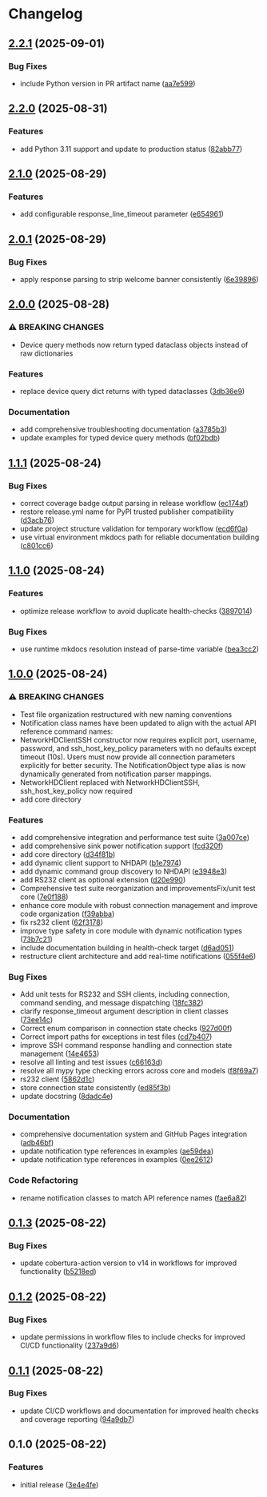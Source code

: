 # Changelog

## [2.2.1](https://github.com/Matt-Hadley/wyrestorm-networkhd-py/compare/v2.2.0...v2.2.1) (2025-09-01)


### Bug Fixes

* include Python version in PR artifact name ([aa7e599](https://github.com/Matt-Hadley/wyrestorm-networkhd-py/commit/aa7e599aefb6f5d4889f7c07fd0b125913a13c8e))

## [2.2.0](https://github.com/Matt-Hadley/wyrestorm-networkhd-py/compare/v2.1.0...v2.2.0) (2025-08-31)


### Features

* add Python 3.11 support and update to production status ([82abb77](https://github.com/Matt-Hadley/wyrestorm-networkhd-py/commit/82abb775e721d31a44512d6ed24896c863b6b613))

## [2.1.0](https://github.com/Matt-Hadley/wyrestorm-networkhd-py/compare/v2.0.1...v2.1.0) (2025-08-29)


### Features

* add configurable response_line_timeout parameter ([e654961](https://github.com/Matt-Hadley/wyrestorm-networkhd-py/commit/e65496150aca26472d82ecb8a55b06f8b412ed0e))

## [2.0.1](https://github.com/Matt-Hadley/wyrestorm-networkhd-py/compare/v2.0.0...v2.0.1) (2025-08-29)


### Bug Fixes

* apply response parsing to strip welcome banner consistently ([6e39896](https://github.com/Matt-Hadley/wyrestorm-networkhd-py/commit/6e39896827eb87083e0c58116c434ab31293bfcc))

## [2.0.0](https://github.com/Matt-Hadley/wyrestorm-networkhd-py/compare/v1.1.1...v2.0.0) (2025-08-28)


### ⚠ BREAKING CHANGES

* Device query methods now return typed dataclass objects instead of raw dictionaries

### Features

* replace device query dict returns with typed dataclasses ([3db36e9](https://github.com/Matt-Hadley/wyrestorm-networkhd-py/commit/3db36e986434304d2931a619bd5912a8d5a81ecd))


### Documentation

* add comprehensive troubleshooting documentation ([a3785b3](https://github.com/Matt-Hadley/wyrestorm-networkhd-py/commit/a3785b397e0e53ed4224a7e00bf581484e16a488))
* update examples for typed device query methods ([bf02bdb](https://github.com/Matt-Hadley/wyrestorm-networkhd-py/commit/bf02bdbca0c07a0dc5c6ded8fcc203c2934e482c))

## [1.1.1](https://github.com/Matt-Hadley/wyrestorm-networkhd-py/compare/v1.1.0...v1.1.1) (2025-08-24)


### Bug Fixes

* correct coverage badge output parsing in release workflow ([ec174af](https://github.com/Matt-Hadley/wyrestorm-networkhd-py/commit/ec174af075b86eebf307cb7d9601f5d7fe6175d2))
* restore release.yml name for PyPI trusted publisher compatibility ([d3acb76](https://github.com/Matt-Hadley/wyrestorm-networkhd-py/commit/d3acb76dbc805c3328aee696f31a18c1e50a33cc))
* update project structure validation for temporary workflow ([ecd6f0a](https://github.com/Matt-Hadley/wyrestorm-networkhd-py/commit/ecd6f0a6db85e25b72e82b8aa95f22b27ee0a696))
* use virtual environment mkdocs path for reliable documentation building ([c801cc6](https://github.com/Matt-Hadley/wyrestorm-networkhd-py/commit/c801cc6c27abb5c30525451cb76cbe4bcc9cd8fe))

## [1.1.0](https://github.com/Matt-Hadley/wyrestorm-networkhd-py/compare/v1.0.0...v1.1.0) (2025-08-24)


### Features

* optimize release workflow to avoid duplicate health-checks ([3897014](https://github.com/Matt-Hadley/wyrestorm-networkhd-py/commit/3897014843d28db16a56bf6fae40b38305746c0d))


### Bug Fixes

* use runtime mkdocs resolution instead of parse-time variable ([bea3cc2](https://github.com/Matt-Hadley/wyrestorm-networkhd-py/commit/bea3cc2f732f309c8d69cfc3dda7a70e9702bed3))

## [1.0.0](https://github.com/Matt-Hadley/wyrestorm-networkhd-py/compare/v0.1.3...v1.0.0) (2025-08-24)


### ⚠ BREAKING CHANGES

* Test file organization restructured with new naming conventions
* Notification class names have been updated to align with the actual API reference command names:
* NetworkHDClientSSH constructor now requires explicit port, username, password, and ssh_host_key_policy parameters with no defaults except timeout (10s). Users must now provide all connection parameters explicitly for better security. The NotificationObject type alias is now dynamically generated from notification parser mappings.
* NetworkHDClient replaced with NetworkHDClientSSH, ssh_host_key_policy now required
* add core directory

### Features

* add comprehensive integration and performance test suite ([3a007ce](https://github.com/Matt-Hadley/wyrestorm-networkhd-py/commit/3a007ce402295d6a94adf5c116021bab537b1473))
* add comprehensive sink power notification support ([fcd320f](https://github.com/Matt-Hadley/wyrestorm-networkhd-py/commit/fcd320f525e9476b67c987f3bb3b5f5f46354e07))
* add core directory ([d34f81b](https://github.com/Matt-Hadley/wyrestorm-networkhd-py/commit/d34f81b724970bb52e13af4fffc56b3b3ac18a21))
* add dynamic client support to NHDAPI ([b1e7974](https://github.com/Matt-Hadley/wyrestorm-networkhd-py/commit/b1e797411c36b22832cddfe3674ff85d9925d9a4))
* add dynamic command group discovery to NHDAPI ([e3948e3](https://github.com/Matt-Hadley/wyrestorm-networkhd-py/commit/e3948e3b006824485618465fc629b73dd3491242))
* add RS232 client as optional extension ([d20e990](https://github.com/Matt-Hadley/wyrestorm-networkhd-py/commit/d20e99080b032afa82d2c25fda4ecd409fd51170))
* Comprehensive test suite reorganization and improvementsFix/unit test core ([7e0f188](https://github.com/Matt-Hadley/wyrestorm-networkhd-py/commit/7e0f18887b232393441ff10c66bc3c1ab695f9e4))
* enhance core module with robust connection management and improve code organization ([f39abba](https://github.com/Matt-Hadley/wyrestorm-networkhd-py/commit/f39abbadfb7fbfb62be569d2359a8ce6a3b25f44))
* fix rs232 client ([62f3178](https://github.com/Matt-Hadley/wyrestorm-networkhd-py/commit/62f3178ccdd7a00f019939824386cf556d883684))
* improve type safety in core module with dynamic notification types ([73b7c21](https://github.com/Matt-Hadley/wyrestorm-networkhd-py/commit/73b7c21420f91cee1fb15e0c31fd36c4f74cab12))
* include documentation building in health-check target ([d6ad051](https://github.com/Matt-Hadley/wyrestorm-networkhd-py/commit/d6ad051c614e7cf70a902339b3ae7913e3a91811))
* restructure client architecture and add real-time notifications ([055f4e6](https://github.com/Matt-Hadley/wyrestorm-networkhd-py/commit/055f4e63246227d3d0bb238d11bed66dc9071208))


### Bug Fixes

* Add unit tests for RS232 and SSH clients, including connection, command sending, and message dispatching ([18fc382](https://github.com/Matt-Hadley/wyrestorm-networkhd-py/commit/18fc3823082f63d7f92d6d5f116dfdca0ee96152))
* clarify response_timeout argument description in client classes ([73ee14c](https://github.com/Matt-Hadley/wyrestorm-networkhd-py/commit/73ee14cc642c4818da96fdf6db72caaad3f2db66))
* Correct enum comparison in connection state checks ([927d00f](https://github.com/Matt-Hadley/wyrestorm-networkhd-py/commit/927d00fbe674a4883fc6d84039e154fbeaf7585d))
* Correct import paths for exceptions in test files ([cd7b407](https://github.com/Matt-Hadley/wyrestorm-networkhd-py/commit/cd7b407fea03b7dbf1b41b9e612117ddbfb71f7a))
* improve SSH command response handling and connection state management ([14e4653](https://github.com/Matt-Hadley/wyrestorm-networkhd-py/commit/14e4653b0291509a3de60ab2cb2f147c8f09c02e))
* resolve all linting and test issues ([c66163d](https://github.com/Matt-Hadley/wyrestorm-networkhd-py/commit/c66163d43d158e075cfbe5a082e11a67276d6f7a))
* resolve all mypy type checking errors across core and models ([f8f69a7](https://github.com/Matt-Hadley/wyrestorm-networkhd-py/commit/f8f69a74a23fb6be10586db4d6218ea86611b4a1))
* rs232 client ([5862d1c](https://github.com/Matt-Hadley/wyrestorm-networkhd-py/commit/5862d1c0435c88d9c75ac54d7726eb2cffe9ca13))
* store connection state consistently ([ed85f3b](https://github.com/Matt-Hadley/wyrestorm-networkhd-py/commit/ed85f3bcb22753bd0ac7a7e2fe77c4f2d85495a5))
* update docstring ([8dadc4e](https://github.com/Matt-Hadley/wyrestorm-networkhd-py/commit/8dadc4ead4445200106290aa8b8843055668cab8))


### Documentation

* comprehensive documentation system and GitHub Pages integration ([adb46bf](https://github.com/Matt-Hadley/wyrestorm-networkhd-py/commit/adb46bf774ecb0927ac5d4858d04a4c9d9dc647b))
* update notification type references in examples ([ae59dea](https://github.com/Matt-Hadley/wyrestorm-networkhd-py/commit/ae59dead9ed6f5756c6a4c9264b410525280b632))
* update notification type references in examples ([0ee2612](https://github.com/Matt-Hadley/wyrestorm-networkhd-py/commit/0ee2612bd8c8e610f696083bae73f77e1988d2aa))


### Code Refactoring

* rename notification classes to match API reference names ([fae6a82](https://github.com/Matt-Hadley/wyrestorm-networkhd-py/commit/fae6a829ebac7711301aee84174cd42e255d73e7))

## [0.1.3](https://github.com/Matt-Hadley/wyrestorm-networkhd-py/compare/v0.1.2...v0.1.3) (2025-08-22)


### Bug Fixes

* update cobertura-action version to v14 in workflows for improved functionality ([b5218ed](https://github.com/Matt-Hadley/wyrestorm-networkhd-py/commit/b5218ed86cea9bf7c6990fcb9704b61a9f219864))

## [0.1.2](https://github.com/Matt-Hadley/wyrestorm-networkhd-py/compare/v0.1.1...v0.1.2) (2025-08-22)


### Bug Fixes

* update permissions in workflow files to include checks for improved CI/CD functionality ([237a9d6](https://github.com/Matt-Hadley/wyrestorm-networkhd-py/commit/237a9d6881c5745bbbe88b9251d6a66b64c3dbdf))

## [0.1.1](https://github.com/Matt-Hadley/wyrestorm-networkhd-py/compare/v0.1.0...v0.1.1) (2025-08-22)

### Bug Fixes

- update CI/CD workflows and documentation for improved health checks and coverage reporting
  ([94a9db7](https://github.com/Matt-Hadley/wyrestorm-networkhd-py/commit/94a9db7a442a052687c3c5b6a1bdf9151e0c8663))

## 0.1.0 (2025-08-22)

### Features

- initial release
  ([3e4e4fe](https://github.com/Matt-Hadley/wyrestorm-networkhd-py/commit/3e4e4fee67b32e0c1336924505fe8b5dc5999fce))
